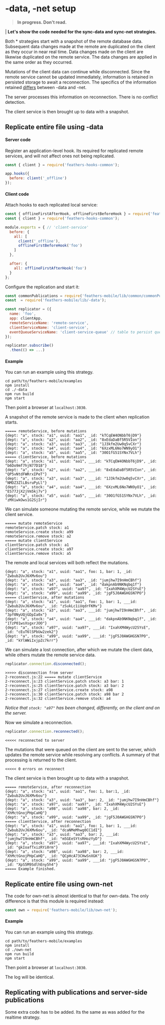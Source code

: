 # -data, -net setup

> **In progress. Don't read.**

| **Let's show the code needed for the sync-data and sync-net strategies.**

Both * strategies start with a snapshot of the remote database data.
Subsequent data changes made at the remote are duplicated on the client as they occur in near real time.
Data changes made on the client are likewise duplicated on the remote service.
The data changes are applied in the same order as they occurred.

Mutations of the client data can continue while disconnected.
Since the remote service cannot be updated immediately,
information is retained in persisted storage to await a reconnection.
The specifics of the information retained
[differs](./data-net.md)
between -data and -net.

The server processes this information on reconnection.
There is no conflict detection.

The client service is then brought up to data with a snapshot.


## Replicate entire file using -data

#### Server code

Register an application-level hook.
Its required for replicated remote services,
and will not affect ones not being replicated.
```javascript
const { client } = require('feathers-hooks-common');

app.hooks({
  before: client('_offline')
});
```

#### Client code

Attach hooks to each replicated local service:
```javascript
const { offlineFirstAfterHook, offlineFirstBeforeHook } = require('feathers-mobile');
const { client } = require('feathers-hooks-common');

module.exports = { // 'client-service'
  before: {
    all: [
      client('_offline'),
      offlineFirstBeforeHook('foo')
    ]
  },

  after: {
    all: offlineFirstAfterHook('foo')
  }
};
```

Configure the replication and start it:
```javascript
const commonPublications = require('feathers-mobile/lib/common/commonPublications');
const  = require('feathers-mobile/lib/-data');

const replicator = ({
  name: 'foo',
  app: clientApp,
  remoteServiceName: 'remote-service',
  clientServiceName: 'client-service',
  eventQueueServiceName: 'client-service-queue' // table to persist queue
});

replicator.subscribe()
  .then(() => ...)
```

#### Example

You can run an example using this strategy.
```text
cd path/to/feathers-mobile/examples
npm install
cd ./-data
npm run build
npm start
```
Then point a browser at `localhost:3030`.

A snapshot of the remote service is made to the client when replication starts.
```text
===== remoteService, before mutations
{dept: "a", stock: "a1", uuid: "aa1", _id: "kTCqEW4ONbbT6jD9"}
{dept: "a", stock: "a2", uuid: "aa2", _id: "8xEdaDaBf5R5VIon"}
{dept: "a", stock: "a3", uuid: "aa3", _id: "1J3kfm2Uw0q5vCXr"}
{dept: "a", stock: "a4", uuid: "aa4", _id: "6XzxML6No7WN9yO1"}
{dept: "a", stock: "a5", uuid: "aa5", _id: "30O1fG51SYNx7VLh"}
===== clientService, before mutations
{dept: "a", stock: "a1", uuid: "aa1", ___id: "kTCqEW4ONbbT6jD9", _id: "b6Do9mf7hjN77D18"}
{dept: "a", stock: "a2", uuid: "aa2", ___id: "8xEdaDaBf5R5VIon", _id: "QP5vNtdFWRrxIPeT"}
{dept: "a", stock: "a3", uuid: "aa3", ___id: "1J3kfm2Uw0q5vCXr", _id: "NMDZ3ZlLBsruPyLl"}
{dept: "a", stock: "a4", uuid: "aa4", ___id: "6XzxML6No7WN9yO1", _id: "ES77JjX2jVm5kj7v"}
{dept: "a", stock: "a5", uuid: "aa5", ___id: "30O1fG51SYNx7VLh", _id: "zMXiwkOws1G2SjIr"}
```

We can simulate someone mutating the remote service,
while we mutate the client service.
```text
===== mutate remoteService
remoteService.patch stock: a1
remoteService.create stock: a99
remoteService.remove stock: a2
===== mutate clientService
clientService.patch stock: a1
clientService.create stock: a97
clientService.remove stock: a5
```

The remote and local services will both reflect the mutations.
```text
{dept: "a", stock: "a1", uuid: "aa1", foo: 1, bar: 1, _id: "Zwbub2UvJ6XMv6ou"}
{dept: "a", stock: "a3", uuid: "aa3", _id: "jumjhw7I9nHmCBhf"}
{dept: "a", stock: "a4", uuid: "aa4", _id: "dakpnAb9NKNqbq1f"}
{dept: "a", stock: "a97", uuid: "aa97", _id: "IxahXM4WycU2SYsE"}
{dept: "a", stock: "a99", uuid: "aa99", _id: "jgF5J0AWGHGSN7PO"}
===== clientService, after mutations
{dept: "a", stock: "a1", uuid: "aa1", foo: 1, bar: 1, ___id: "Zwbub2UvJ6XMv6ou", _id: "zSukLc1iUqdrFKMv"}
{dept: "a", stock: "a3", uuid: "aa3", ___id: "jumjhw7I9nHmCBhf", _id: "3pf0NyUQjGDpIa0x"}
{dept: "a", stock: "a4", uuid: "aa4", ___id: "dakpnAb9NKNqbq1f", _id: "1TzP01wsXsgxrJOO"}
{dept: "a", stock: "a97", uuid: "aa97", ___id: "IxahXM4WycU2SYsE", _id: "cEuT6lSPbUw2zek2"}
{dept: "a", stock: "a99", uuid: "aa99", ___id: "jgF5J0AWGHGSN7PO", _id: "kYlWWiIxjpZc7krr"}
```

We can simulate a lost connection, after which we mutate the client data,
while others mutate the remote service data.
```javascript
replicator.connection.disconnected();
```
```text
>>>>> disconnection from server
2-reconnect.js:22 ===== mutate clientService
2-reconnect.js:23 clientService.patch stock: a3 bar: 1
2-reconnect.js:25 clientService.patch stock: a3 bar: 2
2-reconnect.js:27 clientService.create stock: a98
2-reconnect.js:30 clientService.patch stock: a98 bar 2
2-reconnect.js:32 clientService.remove stock: a4
```

*Notice that `stock: "a97"` has been changed, differently, on the client and on the server.*

Now we simulate a reconnection.
```javascript
replicator.connection.reconnected();
```
```text
<<<<< reconnected to server
```

The mutations that were queued on the client are sent to the server,
which updates the remote service while resolving any conflicts.
A summary of that processing is returned to the client.
```text
<<<<< 0 errors on reconnect
```

The client service is then brought up to data with a snapshot.
```text
===== remoteService, after reconnection
{dept: "a", stock: "a1", uuid: "aa1", foo: 1, bar:1, _id: "Zwbub2UvJ6XMv6ou"}
{dept: "a", stock: "a3", uuid: "aa3", bar: 2, _id: "jumjhw7I9nHmCBhf"}
{dept: "a", stock: "a97", uuid: "aa97", _id: "IxahXM4WycU2SYsE"}
{dept: "a", stock: "a98", uuid: "aa98", bar: 2, _id: "XhMctGnojPHpCaHQ"}
{dept: "a", stock: "a99", uuid: "aa99", _id: "jgF5J0AWGHGSN7PO"}
===== clientService, after reconnection
{dept: "a", stock: "a1", uuid: "aa1", foo: 1, bar: 1, ___id: "Zwbub2UvJ6XMv6ou", _id: "dcaNMeMhwg0CC1dI"}
{dept: "a", stock: "a3", uuid: "aa3", bar: 2, ___id: "jumjhw7I9nHmCBhf", _id: "m5GEeSYtsRHozYyD"}
{dept: "a", stock: "a97", uuid: "aa97", ___id: "IxahXM4WycU2SYsE", _id: "gkIoafTxizRYi0rm"}
{dept: "a", stock: "a98", uuid: "aa98", bar: 2, ___id: "XhMctGnojPHpCaHQ", _id: "QCpHcA73CHwSnXGK"}
{dept: "a", stock: "a99", uuid: "aa99", ___id: "jgF5J0AWGHGSN7PO", _id: "XpS5M9SdlhEny5h4"}
===== Example finished.
```

## Replicate entire file using own-net

The code for own-net is almost identical to that for own-data.
The only difference is that this module is required instead:
```javascript
const own = require('feathers-mobile/lib/own-net');
```


#### Example

You can run an example using this strategy.
```text
cd path/to/feathers-mobile/examples
npm install
cd ./own-net
npm run build
npm start
```
Then point a browser at `localhost:3030`.

The log will be identical.


## Replicating with publications and server-side publications

Some extra code has to be added.
Its the same as was added for the realtime strategy.

